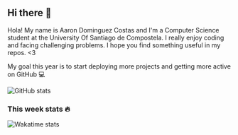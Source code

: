 ## Hi there 👋


Hola! My name is Aaron Dominguez Costas and I'm a Computer Science student at the University Of Santiago de Compostela.
I really enjoy coding and facing challenging problems. I hope you find something useful in my repos. <3 

My goal this year is to start deploying more projects and getting more active on GitHub 💻

![GitHub stats](https://github-readme-stats.vercel.app/api?username=aarondominguezcostas&?theme=dracula&show_icons=true&theme=gruvbox)

### This week stats 🔥
![Wakatime stats](https://github-readme-stats.vercel.app/api/wakatime?username=aarondominguezcostas&show_icons=true&theme=dark)



